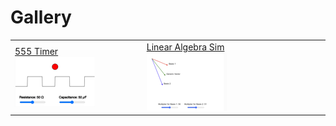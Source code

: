 # Gallery

|     |     |     |     |
| --- | --- | --- | --- |
| [555 Timer]( ./555-timer/index.md) ![thumbnail](./thumbnails/555-timer.png) | [Linear Algebra Sim]( ./Linear-Algebra-Sim/index.md) ![thumbnail](./thumbnails/Linear-Algebra-Sim.png) |
